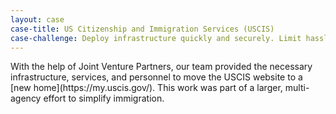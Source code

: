 ```yaml
---
layout: case
case-title: US Citizenship and Immigration Services (USCIS)
case-challenge: Deploy infrastructure quickly and securely. Limit hassle and overhead.
---
```


<p></p>
With the help of Joint Venture Partners, our team provided the necessary infrastructure, services, and personnel to move the USCIS website to a [new home](https://my.uscis.gov/). This work was part of a larger, multi-agency effort to simplify immigration.
